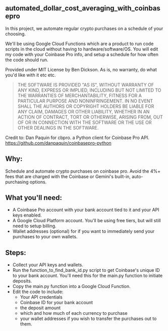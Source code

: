 ## automated_dollar_cost_averaging_with_coinbasepro
In this project, we automate regular crypto purchases on a schedule of your choosing.  

We'll be using Google Cloud Functions which are a product to run code scripts in the cloud without having to hardware/software/OS.  You will edit my code with your Coinbase Pro info, and setup a schedule for how often the code should run.  

Provided under MIT License by Ben Dickson.  As is, no warranty, do what you'd like with it etc etc.  
>THE SOFTWARE IS PROVIDED "AS IS", WITHOUT WARRANTY OF ANY KIND, EXPRESS OR 
IMPLIED, INCLUDING BUT NOT LIMITED TO THE WARRANTIES OF MERCHANTABILITY,
FITNESS FOR A PARTICULAR PURPOSE AND NONINFRINGEMENT. IN NO EVENT SHALL THE
AUTHORS OR COPYRIGHT HOLDERS BE LIABLE FOR ANY CLAIM, DAMAGES OR OTHER
LIABILITY, WHETHER IN AN ACTION OF CONTRACT, TORT OR OTHERWISE, ARISING FROM,
OUT OF OR IN CONNECTION WITH THE SOFTWARE OR THE USE OR OTHER DEALINGS IN THE
SOFTWARE.



Credit to: Dan Paquin for cbpro.  a Python client for Coinbase Pro API. https://github.com/danpaquin/coinbasepro-python

## Why:
Schedule and automate crypto purchases on coinbase pro.
Avoid the 4%+ fees that are charged with the Coinbase or Gemini's built-in, auto-purchasing  options.

## What you'll need:
- A Coinbase Pro account with your bank account tied to it and your API keys enabled.  
- A Google Cloud Platform account.  You'll be using free tiers, but will still need to setup billing. 
- Wallet addresses (optional) for if you want to immediately send your purchases to your own wallets.  

## Steps:
- Collect your API keys and wallets.
- Run the function_to_find_bank_id.py script to get Coinbase's unique ID to your bank account.   You'll need this for the main.py function to initiate deposits.
- Copy the main.py function into a Google Cloud Function. 
- Edit the code to include: 
  - Your API credentials
  - Coinbase ID for your bank account
  - the deposit amount
  - which and how much of each currency to purchase
  - your wallet addresses if you wish to transfer the purchases out to them.

